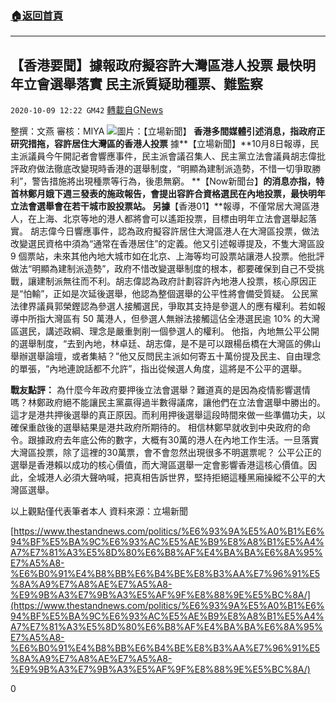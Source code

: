 ###  [:house:返回首頁](https://github.com/ourhimalayas/txt)
---

## 【香港要聞】據報政府擬容許大灣區港人投票 最快明年立會選舉落實 民主派質疑助種票、難監察
`2020-10-09 12:22 GM42` [轉載自GNews](https://gnews.org/zh-hant/413640/)

整撰：文燕
審核：MIYA
![]()![](https://s3.amazonaws.com/gnews-media-offload/wp-content/uploads/2020/10/09112724/120909735_10164038052300265_8686050902916237789_o_AhJBS_1200x0.png)圖片：【立場新聞】
**香港多間媒體引述消息，指政府正研究措拖，容許居住大灣區的香港人投票**
     據**【立場新聞】**10月8日報導，民主派議員今午開記者會響應事件，民主派會議召集人、民主黨立法會議員胡志偉批評政府做法徹底改變現時香港的選舉制度，“明顯為建制派造勢，不惜一切爭取勝利”，警告措施將出現種票等行為，後患無窮。
**【Now新聞台】**的消息亦指，特首林鄭月娥下週三發表的施政報告，會提出容許合資格選民在內地投票，最快明年立法會選舉會在若干城市設投票站。
      另據**【香港01】**報導，不僅常居大灣區港人，在上海、北京等地的港人都將會可以遙距投票，目標由明年立法會選舉起落實。
      胡志偉今日響應事件，認為政府擬容許居住大灣區港人在大灣區投票，做法改變選民資格中須為“通常在香港居住”的定義。他又引述報導提及，不隻大灣區設 9 個票站，未來其他內地大城市如在北京、上海等均可設票站讓港人投票。他批評做法“明顯為建制派造勢”，政府不惜改變選舉制度的根本，都要確保到自己不受挑戰，讓建制派無往而不利。胡志偉認為政府計劃容許內地港人投票，核心原因正是“怕輸”，正如是次延後選舉，他認為整個選舉的公平性將會備受質疑。
     公民黨法律界議員郭榮鏗認為參選人接觸選民，爭取其支持是參選人的應有權利。若如報導中所指大灣區有 50 萬港人，但參選人無辦法接觸這佔全港選民逾 10% 的大灣區選民，講述政綱、理念是嚴重剝削一個參選人的權利。
     他指，內地無公平公開的選舉制度，“去到內地，林卓廷、胡志偉，是不是可以跟楊岳橋在大灣區的佛山舉辦選舉論壇，或者集結？”他又反問民主派如何寄五十萬份提及民主、自由理念的單張，“內地連說話都不允許”，指出從候選人角度，這將是不公平的選舉。

**戰友點評：**
     為什麼今年政府要押後立法會選舉？難道真的是因為疫情影響選情嗎？林鄭政府絕不能讓民主黨贏得過半數得議席，讓他們在立法會選舉中勝出的。這才是港共押後選舉的真正原因。而利用押後選舉這段時間來做一些準備功夫，以確保重啟後的選舉結果是港共政府所期待的。
相信林鄭早就收到中央政府的命令。跟據政府去年底公佈的數字，大概有30萬的港人在內地工作生活。一旦落實大灣區投票，除了這裡的30萬票，會不會忽然出現很多不明選票呢？
     公平公正的選舉是香港賴以成功的核心價值，而大灣區選舉一定會影響香港這核心價值。因此，全城港人必須大聲吶喊，把真相告訴世界，堅持拒絕這種黑廂操縱不公平的大灣區選舉。

以上觀點僅代表筆者本人
資料來源：立場新聞

[https://www.thestandnews.com/politics/%E6%93%9A%E5%A0%B1%E6%94%BF%E5%BA%9C%E6%93%AC%E5%AE%B9%E8%A8%B1%E5%A4%A7%E7%81%A3%E5%8D%80%E6%B8%AF%E4%BA%BA%E6%8A%95%E7%A5%A8-%E6%B0%91%E4%B8%BB%E6%B4%BE%E8%B3%AA%E7%96%91%E5%8A%A9%E7%A8%AE%E7%A5%A8-%E9%9B%A3%E7%9B%A3%E5%AF%9F%E8%88%9E%E5%BC%8A/](https://www.thestandnews.com/politics/%E6%93%9A%E5%A0%B1%E6%94%BF%E5%BA%9C%E6%93%AC%E5%AE%B9%E8%A8%B1%E5%A4%A7%E7%81%A3%E5%8D%80%E6%B8%AF%E4%BA%BA%E6%8A%95%E7%A5%A8-%E6%B0%91%E4%B8%BB%E6%B4%BE%E8%B3%AA%E7%96%91%E5%8A%A9%E7%A8%AE%E7%A5%A8-%E9%9B%A3%E7%9B%A3%E5%AF%9F%E8%88%9E%E5%BC%8A/)

0
